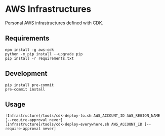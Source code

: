 # AWS Infrastructures
Personal AWS infrastructures defined with CDK.


## Requirements
```
npm install -g aws-cdk
python -m pip install --upgrade pip
pip install -r requirements.txt
```

## Development
```
pip install pre-commit
pre-commit install
```

## Usage

```
[Infrastructure]/tools/cdk-deploy-to.sh AWS_ACCOUNT_ID AWS_REGION_NAME [--require-approval never]
[Infrastructure]/tools/cdk-deploy-everywhere.sh AWS_ACCOUNT_ID [--require-approval never]
```
